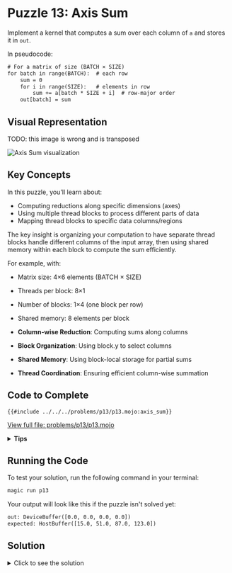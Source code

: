 # Puzzle 13: Axis Sum

Implement a kernel that computes a sum over each column of `a` and stores it in `out`.

In pseudocode:

```txt
# For a matrix of size (BATCH × SIZE)
for batch in range(BATCH):  # each row
    sum = 0
    for i in range(SIZE):   # elements in row
        sum += a[batch * SIZE + i]  # row-major order
    out[batch] = sum
```

## Visual Representation

TODO: this image is wrong and is transposed

![Axis Sum visualization](https://raw.githubusercontent.com/srush/GPU-Puzzles/main/GPU_puzzlers_files/GPU_puzzlers_64_1.svg)

## Key Concepts

In this puzzle, you'll learn about:

- Computing reductions along specific dimensions (axes)
- Using multiple thread blocks to process different parts of data
- Mapping thread blocks to specific data columns/regions

The key insight is organizing your computation to have separate thread blocks handle different columns of the input array, then using shared memory within each block to compute the sum efficiently.

For example, with:

- Matrix size: 4×6 elements (BATCH × SIZE)
- Threads per block: 8×1
- Number of blocks: 1×4 (one block per row)
- Shared memory: 8 elements per block

- **Column-wise Reduction**: Computing sums along columns
- **Block Organization**: Using block.y to select columns
- **Shared Memory**: Using block-local storage for partial sums
- **Thread Coordination**: Ensuring efficient column-wise summation

## Code to Complete

```mojo
{{#include ../../../problems/p13/p13.mojo:axis_sum}}
```
<a href="../../../problems/p13/p13.mojo" class="filename">View full file: problems/p13/p13.mojo</a>

<details>
<summary><strong>Tips</strong></summary>

<div class="solution-tips">

1. Use `block_idx.y` to determine which column you're processing
2. Calculate the starting index in the column:
   - `column_start = batch * size`
   - `global_index = column_start + global_i`
3. Load column elements into shared memory:
   - Only load if `global_i < size`
   - Use `local_i` for shared memory access
4. Synchronize threads using `barrier()`
5. Compute the column sum:
   - First thread accumulates all values in shared memory
   - Store result in `out[batch]`
</div>
</details>

## Running the Code

To test your solution, run the following command in your terminal:

```bash
magic run p13
```

Your output will look like this if the puzzle isn't solved yet:
```txt
out: DeviceBuffer([0.0, 0.0, 0.0, 0.0])
expected: HostBuffer([15.0, 51.0, 87.0, 123.0])
```

## Solution

<details>
<summary>Click to see the solution</summary>

```mojo
{{#include ../../../solutions/p13/p13.mojo:axis_sum_solution}}
```

<div class="solution-explanation">

This solution:
- Uses `block_idx.y` (batch) to select which row of the matrix to process
- Loads elements from the row into shared memory using `cache[local_i] = a[batch * size + local_i]`
- Performs parallel reduction in shared memory:
  - Uses stride-halving approach (TPB/2, TPB/4, TPB/8, ...)
  - Each thread adds elements that are `stride` apart
  - Synchronizes between reduction steps with `barrier()`
- Thread 0 writes the final sum to `out[batch]`

The matrix layout is:
```txt
Block(0,0): handles Row 0: [0,1,2,3,4,5]
Block(0,1): handles Row 1: [6,7,8,9,10,11]
Block(0,2): handles Row 2: [12,13,14,15,16,17]
Block(0,3): handles Row 3: [18,19,20,21,22,23]
```

Note: While we call it "axis sum", we're actually summing rows of the matrix (when viewed in row-major order), not columns as previously described.
</div>
</details>
